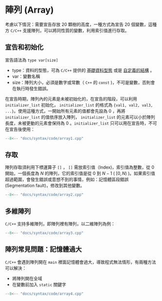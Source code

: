 # 陣列 (Array)

考慮以下情況：需要宣告存放 $20$ 顆樹的高度，一種方式為宣告 $20$ 個變數，這種方 `C/C++` 支援陣列，可以將同性質的變數，利用索引值進行存取。

## 宣告和初始化

宣告語法為 `type var[size]`

- type：資料的型態，可為 `C/C++` 提供的 [基礎資料型態](./type.md) 或是 [自定義的結構](./structure.md) 。
- var：變數名稱
- size：陣列大小，必須是數字或常數（ `C++` 的 `const` )，不可是變數，否則會在執行時發生錯誤。

在宣告時期，陣列內的元素是未被初始化的，在宣告的階段，可以利用 `initializer_list` 初始化， `initializer_list` 的格式為 `{val1, val2, val3, ...}`。使用這種方式，一開始所有元素的值都會先設為 $0$ ，再將 `initializer_list` 的值依序放入陣列， `initializer_list` 的元素可以小於陣列長度，未被更動的元素會保持為 $0$ 。`initializer_list` 只可以用在宣告時，不可在宣告後使用：

```cpp
--8<-- "docs/syntax/code/array1.cpp"
```

## 存取

陣列存取須利用下標運算子 `[]` ， `[]` 需放索引值（Index)，索引值為整數，從 $0$ 開始，一個長度為 $N$ 的陣列，它的索引值是從 $0$ 到 $N-1$ ( $[0,N)$ )。如果索引值超過範圍，會發生錯誤或意想不到的事情，例如：記憶體區段錯誤 (Segmentation fault)，修改到其他變數。

```cpp
--8<-- "docs/syntax/code/array2.cpp"
```

## 多維陣列

 `C/C++` 支持多維陣列，即陣列裡有陣列，以二維陣列為例：

```cpp
--8<-- "docs/syntax/code/array3.cpp"
```

## 陣列常見問題：記憶體過大

 `C/C++` 會遇到陣列開在 `main` 裡面記憶體會過大，導致程式無法情形，有兩種方法可以解決：

- 將陣列開在全域
- 在變數前加入 `static` 關鍵字

```cpp
--8<-- "docs/syntax/code/array4.cpp"
```
